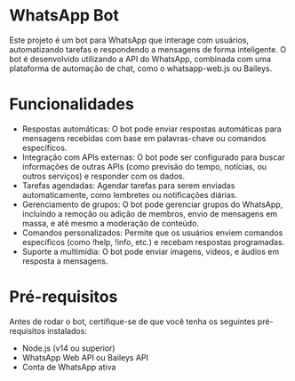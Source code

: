 # WhatsApp Bot
Este projeto é um bot para WhatsApp que interage com usuários, automatizando tarefas e respondendo a mensagens de forma inteligente. O bot é desenvolvido utilizando a API do WhatsApp, combinada com uma plataforma de automação de chat, como o whatsapp-web.js ou Baileys.

# Funcionalidades
- Respostas automáticas: O bot pode enviar respostas automáticas para mensagens recebidas com base em palavras-chave ou comandos específicos.
- Integração com APIs externas: O bot pode ser configurado para buscar informações de outras APIs (como previsão do tempo, notícias, ou outros serviços) e responder com os dados.
- Tarefas agendadas: Agendar tarefas para serem enviadas automaticamente, como lembretes ou notificações diárias.
- Gerenciamento de grupos: O bot pode gerenciar grupos do WhatsApp, incluindo a remoção ou adição de membros, envio de mensagens em massa, e até mesmo a moderação de conteúdo.
- Comandos personalizados: Permite que os usuários enviem comandos específicos (como !help, !info, etc.) e recebam respostas programadas.
- Suporte a multimídia: O bot pode enviar imagens, vídeos, e áudios em resposta a mensagens.

# Pré-requisitos
Antes de rodar o bot, certifique-se de que você tenha os seguintes pré-requisitos instalados:

- Node.js (v14 ou superior)
- WhatsApp Web API ou Baileys API
- Conta de WhatsApp ativa
